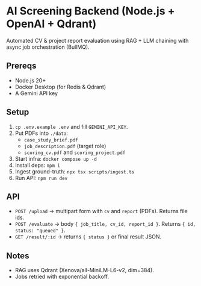 # AI Screening Backend (Node.js + OpenAI + Qdrant)

Automated CV & project report evaluation using RAG + LLM chaining with async job orchestration (BullMQ).

## Prereqs
- Node.js 20+
- Docker Desktop (for Redis & Qdrant)
- A Gemini API key

## Setup
1. `cp .env.example .env` and fill `GEMINI_API_KEY`.
2. Put PDFs into `./data`:
   - `case_study_brief.pdf`
   - `job_description.pdf` (target role)
   - `scoring_cv.pdf` and `scoring_project.pdf`
3. Start infra: `docker compose up -d`
4. Install deps: `npm i`
5. Ingest ground-truth: `npx tsx scripts/ingest.ts`
6. Run API: `npm run dev`

## API
- `POST /upload` → multipart form with `cv` and `report` (PDFs). Returns file ids.
- `POST /evaluate` → body `{ job_title, cv_id, report_id }`. Returns `{ id, status: "queued" }`.
- `GET /result/:id` → returns `{ status }` or final result JSON.

## Notes
- RAG uses Qdrant (Xenova/all-MiniLM-L6-v2, dim=384).
- Jobs retried with exponential backoff.
